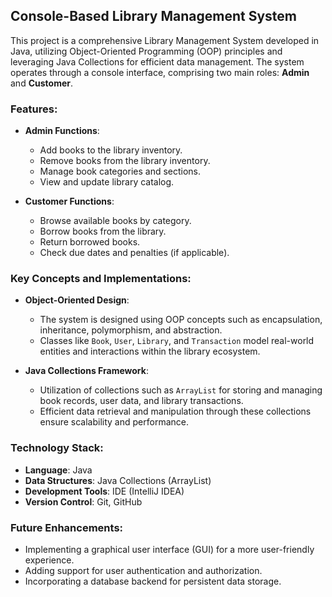 ## Console-Based Library Management System

This project is a comprehensive Library Management System developed in Java, utilizing Object-Oriented Programming (OOP) principles and leveraging Java Collections for efficient data management. The system operates through a console interface, comprising two main roles: **Admin** and **Customer**.

### Features:

- **Admin Functions**:
  - Add books to the library inventory.
  - Remove books from the library inventory.
  - Manage book categories and sections.
  - View and update library catalog.

- **Customer Functions**:
  - Browse available books by category.
  - Borrow books from the library.
  - Return borrowed books.
  - Check due dates and penalties (if applicable).

### Key Concepts and Implementations:

- **Object-Oriented Design**:
  - The system is designed using OOP concepts such as encapsulation, inheritance, polymorphism, and abstraction.
  - Classes like `Book`, `User`, `Library`, and `Transaction` model real-world entities and interactions within the library ecosystem.

- **Java Collections Framework**:
  - Utilization of collections such as `ArrayList`  for storing and managing book records, user data, and library transactions.
  - Efficient data retrieval and manipulation through these collections ensure scalability and performance.

### Technology Stack:

- **Language**: Java
- **Data Structures**: Java Collections (ArrayList)
- **Development Tools**: IDE (IntelliJ IDEA)
- **Version Control**: Git, GitHub

### Future Enhancements:

- Implementing a graphical user interface (GUI) for a more user-friendly experience.
- Adding support for user authentication and authorization.
- Incorporating a database backend for persistent data storage.
